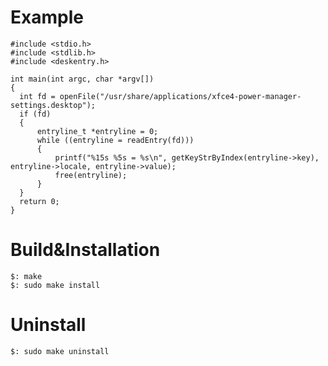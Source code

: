 Example
==================

    #include <stdio.h>
    #include <stdlib.h>
    #include <deskentry.h>

    int main(int argc, char *argv[])
    {
      int fd = openFile("/usr/share/applications/xfce4-power-manager-settings.desktop");
      if (fd)
      {
          entryline_t *entryline = 0;
          while ((entryline = readEntry(fd)))
          {
              printf("%15s %5s = %s\n", getKeyStrByIndex(entryline->key), entryline->locale, entryline->value);
              free(entryline);
          }
      }
      return 0;
    }

Build&Installation
==================

    $: make
    $: sudo make install

Uninstall
=========

    $: sudo make uninstall

